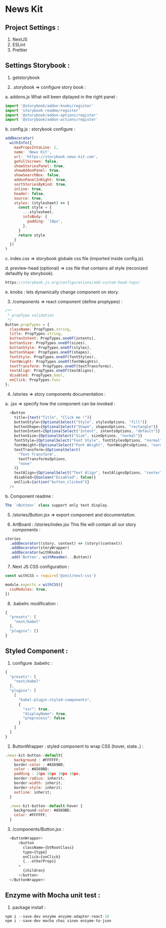# News Kit

## Project Settings :
1. NextJS
2. ESLint
3. Prettier

## Settings Storybook :
1. getstorybook

2. .storybook => configure story book :

a. addons.js
What will been diplayed in the right panel :

```js
import '@storybook/addon-knobs/register'
import 'storybook-readme/register'
import '@storybook/addon-options/register'
import '@storybook/addon-actions/register'
```

b. config.js : storybook configure :

```js
addDecorator(
  withInfo({
    maxPropsIntoLine: 1,
    name: 'News Kit',
    url: 'https://storybook.news-kit.com',
    goFullScreen: false,
    showStoriesPanel: true,
    showAddonPanel: true,
    showSearchBox: false,
    addonPanelInRight: true,
    sortStoriesByKind: true,
    inline: true,
    header: false,
    source: true,
    styles: (stylesheet) => {
      const style = {
        ...stylesheet,
        infoBody: {
          padding: '10px',
        },
      }
      return style
    }
  })
)
```

c. index.css => storybook globale css file (imported inside config.js).

d. preview-head (optional) => css file that contains all style (reconized defaultly by storybook).

```js
https://storybook.js.org/configurations/add-custom-head-tags/
```

e. knobs : lets dynamically change component on story.

3. /components => react component (define proptypes) :

```js
/**
 * propType validation
 */
Button.propTypes = {
  className: PropTypes.string,
  title: PropTypes.string,
  buttonIntent: PropTypes.oneOf(intents),
  buttonSize: PropTypes.oneOf(sizes),
  buttonStyle: PropTypes.oneOf(styles),
  buttonShape: PropTypes.oneOf(shapes),
  fontStyle: PropTypes.oneOf(fontStyles),
  fontWeight: PropTypes.oneOf(fontWeights),
  textTransform: PropTypes.oneOf(textTransforms),
  textAlign: PropTypes.oneOf(textAligns),
  disabled: PropTypes.bool,
  onClick: PropTypes.func
};
```

4. /stories => story components documentation :

a. .jsx => specify how the component can be invoked :

```js
  <Button
    title={text("Title", "Click me !")}
    buttonStyle={OptionalSelect("Style", stylesOptions, "fill")}
    buttonShape={OptionalSelect("Shape", shapesOptions, "rectangle")}
    buttonIntent={OptionalSelect("Intent", intentsOptions, "default")}
    buttonSize={OptionalSelect("Size", sizeOptions, "normal")}
    fontStyle={OptionalSelect("Font Style", fontStylesOptions, "normal")}
    fontWeight={OptionalSelect("Font Weight", fontWeightsOptions, "normal")}
    textTransform={OptionalSelect(
      "Text Transform",
      textTransformsOptions,
      "none"
    )}
    textAlign={OptionalSelect("Text Align", textAlignsOptions, "center")}
    disabled={boolean("Disabled", false)}
    onClick={action("button_clicked")}
  />
```

b. Component readme  :

```js
The `<Button>` class support only text display.
```

5. /stories/Button.jsx => export component and documentation.

6. ArtBoard : /stories/index.jsx 
This file will contain all our story components :

```js
stories
  .addDecorator((story, context) => (story)(context))
  .addDecorator(storyWrapper)
  .addDecorator(withKnobs)
  .add('Button', withReadme(...Button))
```

7. Next JS CSS configuration :

```js
const withCSS = require('@zeit/next-css')

module.exports = withCSS({
  cssModules: true,
})
```

8. .babelrc modification :
```js
{
  "presets": [
    "next/babel"
  ],
  "plugins": []
}
```

## Styled Component :

1. configure .babelrc :
```js 
{
  "presets": [
    "next/babel"
  ],
  "plugins": [
    [
      "babel-plugin-styled-components",
      {
        "ssr": true,
        "displayName": true,
        "preprocess": false
      }
    ]
  ]
}
```

2. ButtonWrapper : styled component to wrap CSS (hover, state..) :
```js
.news-kit-button--default{ 
    background : #FFFFFF; 
    border-color : #A569BD;
    color : #A569BD;
    padding : 10px 10px 10px 10px;
    border-radius: inherit;
    border-width: inherit;
    border-style: inherit;
    outline: inherit;
  }

  .news-kit-button--default:hover {
    background-color: #A569BD;
    color: #FFFFFF;
  }
````

3. /components/Button.jsx :
```js
  <ButtonWrapper>
      <button
        className={btRootClass}
        type={type}
        onClick={onClick}
        {...otherProps}
      >
        {children}
      </button>
  </ButtonWrapper>
```

## Enzyme with Mocha unit test :

1. package install :
```js
npm i --save-dev enzyme enzyme-adapter-react-16
npm i --save-dev mocha chai sinon enzyme-to-json
```